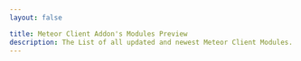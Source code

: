 ```yaml
---
layout: false

title: Meteor Client Addon's Modules Preview
description: The List of all updated and newest Meteor Client Modules.
---
```


<script setup>
import MeteorAddonView from '../../../.vitepress/theme/components/MeteorAddonView.vue'
</script>

<MeteorAddonView />